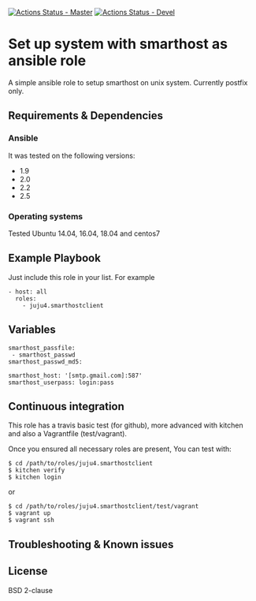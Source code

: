 [![Actions Status - Master](https://github.com/juju4/ansible-smarthostclient/workflows/AnsibleCI/badge.svg)](https://github.com/juju4/ansible-smarthostclient/actions?query=branch%3Amaster)
[![Actions Status - Devel](https://github.com/juju4/ansible-smarthostclient/workflows/AnsibleCI/badge.svg?branch=devel)](https://github.com/juju4/ansible-smarthostclient/actions?query=branch%3Adevel)

# Set up system with smarthost as ansible role

A simple ansible role to setup smarthost on unix system.
Currently postfix only.

## Requirements & Dependencies

### Ansible
It was tested on the following versions:
 * 1.9
 * 2.0
 * 2.2
 * 2.5

### Operating systems

Tested Ubuntu 14.04, 16.04, 18.04 and centos7

## Example Playbook

Just include this role in your list.
For example

```
- host: all
  roles:
    - juju4.smarthostclient
```

## Variables

```
smarthost_passfile:
 - smarthost_passwd
smarthost_passwd_md5:

smarthost_host: '[smtp.gmail.com]:587'
smarthost_userpass: login:pass
```


## Continuous integration

This role has a travis basic test (for github), more advanced with kitchen and also a Vagrantfile (test/vagrant).

Once you ensured all necessary roles are present, You can test with:
```
$ cd /path/to/roles/juju4.smarthostclient
$ kitchen verify
$ kitchen login
```
or
```
$ cd /path/to/roles/juju4.smarthostclient/test/vagrant
$ vagrant up
$ vagrant ssh
```

## Troubleshooting & Known issues


## License

BSD 2-clause
